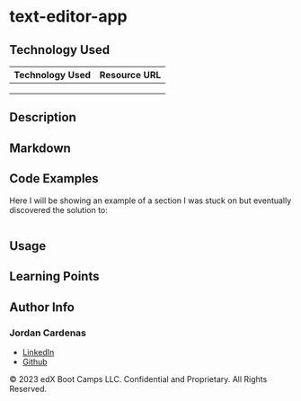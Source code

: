 # text-editor-app

## Technology Used 

| Technology Used         | Resource URL           | 
| ------------- |:-------------:| 
|    | []()  
|       | []() 
|     | []() 


## Description 


## Markdown





## Code Examples

Here I will be showing an example of a section I was stuck on but eventually discovered the solution to:


```js

```


## Usage 



## Learning Points 


## Author Info

### Jordan Cardenas 
* [LinkedIn](https://www.linkedin.com/in/jordan-cardenas-87a58520b/)
* [Github](https://github.com/408broncos)

© 2023 edX Boot Camps LLC. Confidential and Proprietary. All Rights Reserved.
